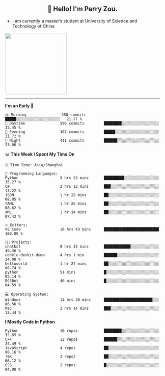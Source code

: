 <h2 align="center">👋 Hello! I'm Perry Zou.</h2>

- I am currently a master’s student at University of Science and Technology of China

<img height=200 align="center" src="https://github-readme-stats.vercel.app/api?username=zonepg" />

-------

<!--START_SECTION:waka-->
**I'm an Early 🐤** 

```text
🌞 Morning                388 commits         █████░░░░░░░░░░░░░░░░░░░░   21.77 % 
🌆 Daytime                596 commits         ████████░░░░░░░░░░░░░░░░░   33.45 % 
🌃 Evening                387 commits         █████░░░░░░░░░░░░░░░░░░░░   21.72 % 
🌙 Night                  411 commits         ██████░░░░░░░░░░░░░░░░░░░   23.06 % 
```


📊 **This Week I Spent My Time On** 

```text
🕑︎ Time Zone: Asia/Shanghai

💬 Programming Languages: 
Python                   5 hrs 53 mins       █████████░░░░░░░░░░░░░░░░   35.27 % 
C#                       2 hrs 12 mins       ███░░░░░░░░░░░░░░░░░░░░░░   13.22 % 
JSON                     1 hr 28 mins        ██░░░░░░░░░░░░░░░░░░░░░░░   08.85 % 
YAML                     1 hr 26 mins        ██░░░░░░░░░░░░░░░░░░░░░░░   08.62 % 
XML                      1 hr 14 mins        ██░░░░░░░░░░░░░░░░░░░░░░░   07.42 % 

🔥 Editors: 
VS Code                  16 hrs 43 mins      █████████████████████████   100.00 % 

🐱‍💻 Projects: 
chatbot                  8 hrs 15 mins       ████████████░░░░░░░░░░░░░   49.36 % 
codele-devkit-demo       4 hrs 1 min         ██████░░░░░░░░░░░░░░░░░░░   24.08 % 
helloworld               1 hr 27 mins        ██░░░░░░░░░░░░░░░░░░░░░░░   08.74 % 
python                   51 mins             █░░░░░░░░░░░░░░░░░░░░░░░░   05.14 % 
ECSBot                   46 mins             █░░░░░░░░░░░░░░░░░░░░░░░░   04.59 % 

💻 Operating System: 
Windows                  14 hrs 28 mins      ██████████████████████░░░   86.56 % 
Mac                      2 hrs 14 mins       ███░░░░░░░░░░░░░░░░░░░░░░   13.44 % 
```

**I Mostly Code in Python** 

```text
Python                   16 repos            ████████░░░░░░░░░░░░░░░░░   32.65 % 
C++                      12 repos            ██████░░░░░░░░░░░░░░░░░░░   24.49 % 
JavaScript               4 repos             ██░░░░░░░░░░░░░░░░░░░░░░░   08.16 % 
TeX                      3 repos             ██░░░░░░░░░░░░░░░░░░░░░░░   06.12 % 
CSS                      2 repos             █░░░░░░░░░░░░░░░░░░░░░░░░   04.08 % 
```




<!--END_SECTION:waka-->

